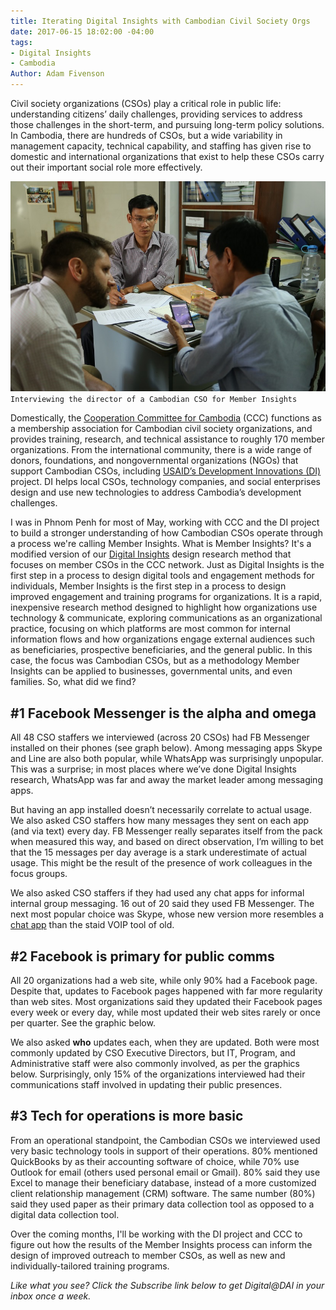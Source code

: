 ```yaml
---
title: Iterating Digital Insights with Cambodian Civil Society Orgs
date: 2017-06-15 18:02:00 -04:00
tags:
- Digital Insights
- Cambodia
Author: Adam Fivenson
---
```


Civil society organizations (CSOs) play a critical role in public life: understanding citizens’ daily challenges, providing services to address those challenges in the short-term, and pursuing long-term policy solutions. In Cambodia, there are hundreds of CSOs, but a wide variability in management capacity, technical capability, and staffing has given rise to domestic and international organizations that exist to help these CSOs carry out their important social role more effectively. 

![1small.JPG](/uploads/1small.JPG)
`Interviewing the director of a Cambodian CSO for Member Insights`

Domestically, the [Cooperation Committee for Cambodia](http://www.ccc-cambodia.org/) (CCC) functions as a membership association for Cambodian civil society organizations, and provides training, research, and technical assistance to roughly 170 member organizations. From the international community, there is a wide range of donors, foundations, and nongovernmental organizations (NGOs) that support Cambodian CSOs, including [USAID’s Development Innovations (DI)](https://www.facebook.com/DevInnoKH/) project. DI helps local CSOs, technology companies, and social enterprises design and use new technologies to address Cambodia’s development challenges.

<!--more-->

I was in Phnom Penh for most of May, working with CCC and the DI project to build a stronger understanding of how Cambodian CSOs operate through a process we're calling Member Insights. What is Member Insights? It's a modified version of our [Digital Insights](https://dai-global-digital.com/tags/?tag=digital-insights) design research method that focuses on member CSOs in the CCC network. Just as Digital Insights is the first step in a process to design digital tools and engagement methods for individuals, Member Insights is the first step in a process to design improved engagement and training programs for organizations. It is a rapid, inexpensive research method designed to highlight how organizations use technology & communicate, exploring communications as an organizational practice, focusing on which platforms are most common for internal information flows and how organizations engage external audiences such as beneficiaries, prospective beneficiaries, and the general public. In this case, the focus was Cambodian CSOs, but as a methodology Member Insights can be applied to businesses, governmental units, and even families. So, what did we find? 

## #1 Facebook Messenger is the alpha and omega
All 48 CSO staffers we interviewed (across 20 CSOs) had FB Messenger installed on their phones (see graph below). Among messaging apps Skype and Line are also both popular, while WhatsApp was surprisingly unpopular. This was a surprise; in most places where we’ve done Digital Insights research, WhatsApp was far and away the market leader among messaging apps. 

<script id="infogram_0_app_choice-483169" title="App Choice" src="//e.infogr.am/js/dist/embed.js?hoa" type="text/javascript"></script>

But having an app installed doesn’t necessarily correlate to actual usage. We also asked CSO staffers how many messages they sent on each app (and via text) every day. FB Messenger really separates itself from the pack when measured this way, and based on direct observation, I’m willing to bet that the 15 messages per day average is a stark underestimate of actual usage. This might be the result of the presence of work colleagues in the focus groups. 

<script id="infogram_0_messages_per_day" title="Messages per day" src="//e.infogr.am/js/dist/embed.js?Vwd" type="text/javascript"></script>

We also asked CSO staffers if they had used any chat apps for informal internal group messaging. 16 out of 20 said they used FB Messenger. The next most popular choice was Skype, whose new version more resembles a [chat app](https://www.theverge.com/2017/6/1/15723594/microsoft-skype-redesign-features) than the staid VOIP tool of old. 

<script id="infogram_0_internal_comms_chat" title="Internal comms chat" src="//e.infogr.am/js/dist/embed.js?JCf" type="text/javascript"></script>

## #2 Facebook is primary for public comms

All 20 organizations had a web site, while only 90% had a Facebook page. Despite that, updates to Facebook pages happened with far more regularity than web sites. Most organizations said they updated their Facebook pages every week or every day, while most updated their web sites rarely or once per quarter. See the graphic below. 

<script id="infogram_0_web_site_vs_facebook_page" title="Web site vs Facebook page" src="//e.infogr.am/js/dist/embed.js?2Bb" type="text/javascript"></script>

We also asked **who** updates each, when they are updated.  Both were most commonly updated by CSO Executive Directors, but IT, Program, and Administrative staff were also commonly involved, as per the graphics below.  Surprisingly, only 15% of the organizations interviewed had their communications staff involved in updating their public presences. 

<script id="infogram_0_who_updates_fb_page" title="Who updates fb page" src="//e.infogr.am/js/dist/embed.js?OzO" type="text/javascript"></script>

## #3 Tech for operations is more basic

From an operational standpoint, the Cambodian CSOs we interviewed used very basic technology tools in support of their operations. 80% mentioned QuickBooks by as their accounting software of choice, while 70% use Outlook for email (others used personal email or Gmail). 80% said they use Excel to manage their beneficiary database, instead of a more customized client relationship management (CRM) software. The same number (80%) said they used paper as their primary data collection tool as opposed to a digital data collection tool. 

<script id="infogram_0_operations-312291" title="Operations" src="//e.infogr.am/js/dist/embed.js?ZwW" type="text/javascript"></script>

Over the coming months, I'll be working with the DI project and CCC to figure out how the results of the Member Insights process can inform the design of improved outreach to member CSOs, as well as new and individually-tailored training programs. 

*Like what you see? Click the Subscribe link below to get Digital@DAI in your inbox once a week.*